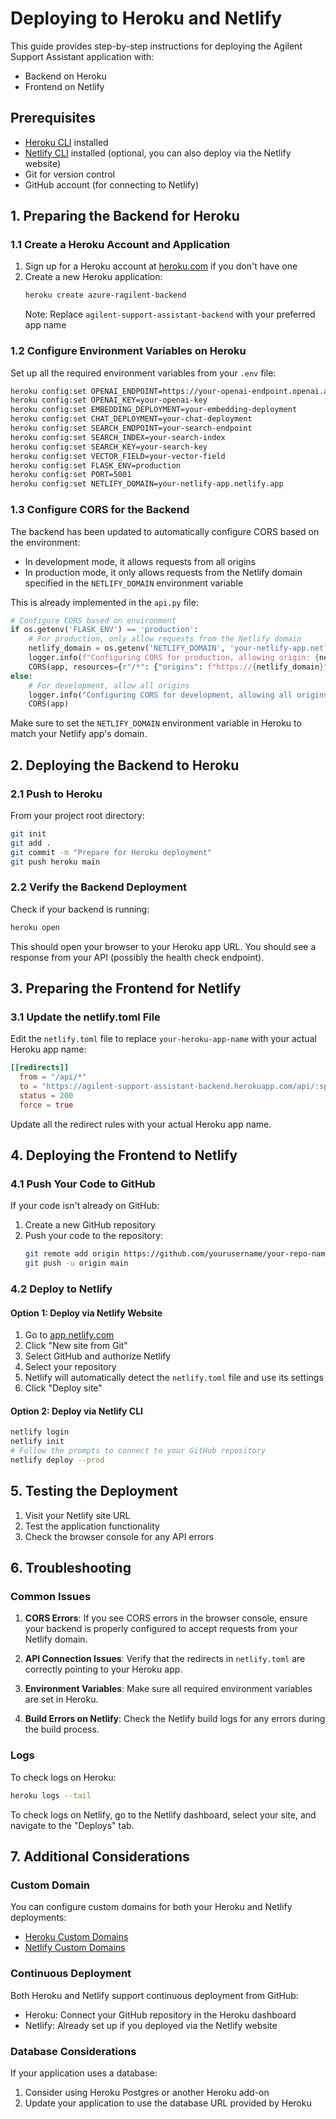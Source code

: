 # Deploying to Heroku and Netlify

This guide provides step-by-step instructions for deploying the Agilent Support Assistant application with:
- Backend on Heroku
- Frontend on Netlify

## Prerequisites

- [Heroku CLI](https://devcenter.heroku.com/articles/heroku-cli) installed
- [Netlify CLI](https://docs.netlify.com/cli/get-started/) installed (optional, you can also deploy via the Netlify website)
- Git for version control
- GitHub account (for connecting to Netlify)

## 1. Preparing the Backend for Heroku

### 1.1 Create a Heroku Account and Application

1. Sign up for a Heroku account at [heroku.com](https://heroku.com) if you don't have one
2. Create a new Heroku application:
   ```bash
   heroku create azure-ragilent-backend
   ```
   Note: Replace `agilent-support-assistant-backend` with your preferred app name

### 1.2 Configure Environment Variables on Heroku

Set up all the required environment variables from your `.env` file:

```bash
heroku config:set OPENAI_ENDPOINT=https://your-openai-endpoint.openai.azure.com/
heroku config:set OPENAI_KEY=your-openai-key
heroku config:set EMBEDDING_DEPLOYMENT=your-embedding-deployment
heroku config:set CHAT_DEPLOYMENT=your-chat-deployment
heroku config:set SEARCH_ENDPOINT=your-search-endpoint
heroku config:set SEARCH_INDEX=your-search-index
heroku config:set SEARCH_KEY=your-search-key
heroku config:set VECTOR_FIELD=your-vector-field
heroku config:set FLASK_ENV=production
heroku config:set PORT=5001
heroku config:set NETLIFY_DOMAIN=your-netlify-app.netlify.app
```

### 1.3 Configure CORS for the Backend

The backend has been updated to automatically configure CORS based on the environment:

- In development mode, it allows requests from all origins
- In production mode, it only allows requests from the Netlify domain specified in the `NETLIFY_DOMAIN` environment variable

This is already implemented in the `api.py` file:

```python
# Configure CORS based on environment
if os.getenv('FLASK_ENV') == 'production':
    # For production, only allow requests from the Netlify domain
    netlify_domain = os.getenv('NETLIFY_DOMAIN', 'your-netlify-app.netlify.app')
    logger.info(f"Configuring CORS for production, allowing origin: {netlify_domain}")
    CORS(app, resources={r"/*": {"origins": f"https://{netlify_domain}"}})
else:
    # For development, allow all origins
    logger.info("Configuring CORS for development, allowing all origins")
    CORS(app)
```

Make sure to set the `NETLIFY_DOMAIN` environment variable in Heroku to match your Netlify app's domain.

## 2. Deploying the Backend to Heroku

### 2.1 Push to Heroku

From your project root directory:

```bash
git init
git add .
git commit -m "Prepare for Heroku deployment"
git push heroku main
```

### 2.2 Verify the Backend Deployment

Check if your backend is running:

```bash
heroku open
```

This should open your browser to your Heroku app URL. You should see a response from your API (possibly the health check endpoint).

## 3. Preparing the Frontend for Netlify

### 3.1 Update the netlify.toml File

Edit the `netlify.toml` file to replace `your-heroku-app-name` with your actual Heroku app name:

```toml
[[redirects]]
  from = "/api/*"
  to = "https://agilent-support-assistant-backend.herokuapp.com/api/:splat"
  status = 200
  force = true
```

Update all the redirect rules with your actual Heroku app name.

## 4. Deploying the Frontend to Netlify

### 4.1 Push Your Code to GitHub

If your code isn't already on GitHub:

1. Create a new GitHub repository
2. Push your code to the repository:
   ```bash
   git remote add origin https://github.com/yourusername/your-repo-name.git
   git push -u origin main
   ```

### 4.2 Deploy to Netlify

#### Option 1: Deploy via Netlify Website

1. Go to [app.netlify.com](https://app.netlify.com/)
2. Click "New site from Git"
3. Select GitHub and authorize Netlify
4. Select your repository
5. Netlify will automatically detect the `netlify.toml` file and use its settings
6. Click "Deploy site"

#### Option 2: Deploy via Netlify CLI

```bash
netlify login
netlify init
# Follow the prompts to connect to your GitHub repository
netlify deploy --prod
```

## 5. Testing the Deployment

1. Visit your Netlify site URL
2. Test the application functionality
3. Check the browser console for any API errors

## 6. Troubleshooting

### Common Issues

1. **CORS Errors**: If you see CORS errors in the browser console, ensure your backend is properly configured to accept requests from your Netlify domain.

2. **API Connection Issues**: Verify that the redirects in `netlify.toml` are correctly pointing to your Heroku app.

3. **Environment Variables**: Make sure all required environment variables are set in Heroku.

4. **Build Errors on Netlify**: Check the Netlify build logs for any errors during the build process.

### Logs

To check logs on Heroku:

```bash
heroku logs --tail
```

To check logs on Netlify, go to the Netlify dashboard, select your site, and navigate to the "Deploys" tab.

## 7. Additional Considerations

### Custom Domain

You can configure custom domains for both your Heroku and Netlify deployments:

- [Heroku Custom Domains](https://devcenter.heroku.com/articles/custom-domains)
- [Netlify Custom Domains](https://docs.netlify.com/domains-https/custom-domains/)

### Continuous Deployment

Both Heroku and Netlify support continuous deployment from GitHub:

- Heroku: Connect your GitHub repository in the Heroku dashboard
- Netlify: Already set up if you deployed via the Netlify website

### Database Considerations

If your application uses a database:

1. Consider using Heroku Postgres or another Heroku add-on
2. Update your application to use the database URL provided by Heroku
